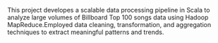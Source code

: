 This project developes a scalable data processing pipeline in Scala to analyze large volumes of Billboard Top 100 songs data using Hadoop MapReduce.Employed data cleaning, transformation, and aggregation techniques to extract meaningful patterns and trends.
